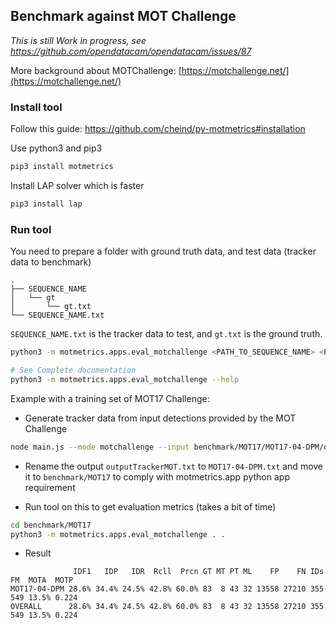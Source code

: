 ## Benchmark against MOT Challenge

_This is still Work in progress, see https://github.com/opendatacam/opendatacam/issues/87_

More background about MOTChallenge: [https://motchallenge.net/](https://motchallenge.net/)

### Install tool

Follow this guide: https://github.com/cheind/py-motmetrics#installation

Use python3 and pip3

```bash
pip3 install motmetrics
```

Install LAP solver which is faster

```bash
pip3 install lap
```

### Run tool

You need to prepare a folder with ground truth data, and test data (tracker data to benchmark)

```
.
├── SEQUENCE_NAME
│   └── gt
│       └── gt.txt
└── SEQUENCE_NAME.txt
```

`SEQUENCE_NAME.txt` is the tracker data to test, and `gt.txt` is the ground truth.
 

```bash
python3 -m motmetrics.apps.eval_motchallenge <PATH_TO_SEQUENCE_NAME> <PATH_TO_SEQUENCE_NAME> 

# See Complete documentation
python3 -m motmetrics.apps.eval_motchallenge --help
```

Example with a training set of MOT17 Challenge:

- Generate tracker data from input detections provided by the MOT Challenge

```bash
node main.js --mode motchallenge --input benchmark/MOT17/MOT17-04-DPM/det/det.txt
```

- Rename the output `outputTrackerMOT.txt` to `MOT17-04-DPM.txt` and move it to `benchmark/MOT17` to comply with motmetrics.app python app requirement

- Run tool on this to get evaluation metrics (takes a bit of time)

```bash
cd benchmark/MOT17
python3 -m motmetrics.apps.eval_motchallenge . .
```

- Result

```
              IDF1   IDP   IDR  Rcll  Prcn GT MT PT ML    FP    FN IDs   FM  MOTA  MOTP
MOT17-04-DPM 28.6% 34.4% 24.5% 42.8% 60.0% 83  8 43 32 13558 27210 355  549 13.5% 0.224
OVERALL      28.6% 34.4% 24.5% 42.8% 60.0% 83  8 43 32 13558 27210 355  549 13.5% 0.224
```
